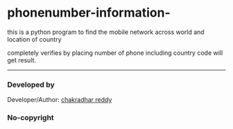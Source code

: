 # phonenumber-information-
this is a python program to find the mobile network across world and location of country

completely verifies by placing number of phone including country code will get result.

-------------------------------------------------------------------------------------

### Developed by

Developer/Author: [chakradhar reddy](https://www.chakradharreddy.me/)


### No-copyright
